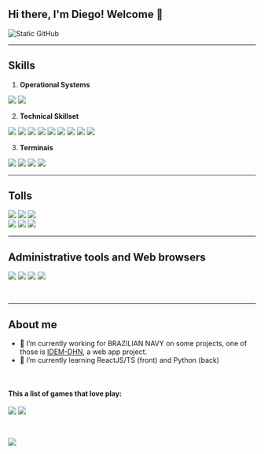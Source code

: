 ## Hi there, I'm Diego! Welcome 👋
<span>    <img src="https://img.shields.io/static/v1?label=Overview&message=diegoferreirapinto&color=f8efd4&style=for-the-badge&logo=GitHub" alt="Static GitHub">
</span>

<!-- [MY GIT STATS] 
<div style="display: flex; justify-content: center">
    <img src="https://github-readme-stats.vercel.app/api?username=diegoferreirapinto&theme=blue-green">
</div>
-->

<!-- Status de Commit -->
<!-- <img align='right' src="https://github-readme-stats.vercel.app/api?username=diegoferreirapinto&theme=blue-green"> -->

<!-- <img align='right' src="https://github-readme-stats.vercel.app/api?username=diegoferreirapinto&show_icons=true&title_color=783c00&text_color=af552e&icon_color=783c00&bg_color=f8efd4&cache_seconds=2300" alt="ilustração do status do github"> -->


<!-- 
  Git Stats
<hr>
-->
<hr>

## **Skills**
1. **Operational Systems**

<span> <img src="https://img.shields.io/badge/Ubuntu-E95420?style=for-the-badge&logo=ubuntu&logoColor=white"> <img src="https://img.shields.io/badge/Windows-0078D6?style=for-the-badge&logo=windows&logoColor=white"> </span>

2. **Technical Skillset**

<span> <img src="https://img.shields.io/badge/JavaScript-F7DF1E?style=for-the-badge&logo=javascript&logoColor=black"> <img src="https://img.shields.io/badge/React-20232A?style=for-the-badge&logo=react&logoColor=61DAFB"> <img src="https://img.shields.io/badge/PHP-777BB4?style=for-the-badge&logo=php&logoColor=white"> <img src="https://img.shields.io/badge/Laravel-FF2D20?style=for-the-badge&logo=laravel&logoColor=white"> <img src="https://img.shields.io/badge/Java-ED8B00?style=for-the-badge&logo=openjdk&logoColor=black"> 
<img src="https://img.shields.io/badge/Python-3776AB?style=for-the-badge&logo=python&logoColor=white">
<img src="https://img.shields.io/badge/PostgreSQL-316192?style=for-the-badge&logo=postgresql&logoColor=white"> <img src="https://img.shields.io/badge/MySQL-005C84?style=for-the-badge&logo=mysql&logoColor=white"> <img src="https://img.shields.io/badge/Microsoft_Access-A4373A?style=for-the-badge&logo=microsoft-access&logoColor=white">
</span>

3. **Terminais**

<span> <img src="https://img.shields.io/badge/GIT-E44C30?style=for-the-badge&logo=git&logoColor=white"> <img src="https://img.shields.io/badge/GitLab-330F63?style=for-the-badge&logo=gitlab&logoColor=white"> <img src="https://img.shields.io/badge/GitHub-100000?style=for-the-badge&logo=github&logoColor=white">
<img src="https://img.shields.io/badge/windows%20terminal-4D4D4D?style=for-the-badge&logo=windows%20terminal&logoColor=white">
</span>

<hr>

## **Tolls**

<span>
<img src="https://img.shields.io/badge/Visual_Studio_Code-0078D4?style=for-the-badge&logo=visual%20studio%20code&logoColor=white"> <img src="https://img.shields.io/badge/Eclipse-2C2255?style=for-the-badge&logo=eclipse&logoColor=white"> <img src="https://img.shields.io/badge/apache%20netbeans-1B6AC6?style=for-the-badge&logo=apache%20netbeans%20IDE&logoColor=white"> 
  <br> <img src="https://img.shields.io/badge/PyCharm-FFFFFF.svg?&style=for-the-badge&logo=PyCharm&logoColor=black"> <img src="https://img.shields.io/badge/IntelliJ_IDEA-FFFFFF.svg?style=for-the-badge&logo=intellij-idea&logoColor=black"> <img src="https://img.shields.io/badge/Notepad++-90E59A.svg?style=for-the-badge&logo=notepad%2B%2B&logoColor=black"> </span>

<hr>

## Administrative tools and Web browsers

<span> 
<img src="https://img.shields.io/badge/Microsoft_Office-D83B01?style=for-the-badge&logo=microsoft-office&logoColor=white"> <img src="https://img.shields.io/badge/LibreOffice-18A303?style=for-the-badge&logo=LibreOffice&logoColor=white"> 
<img src="https://img.shields.io/badge/Firefox_Browser-FF7139?style=for-the-badge&logo=Firefox-Browser&logoColor=white"> <img src="https://img.shields.io/badge/Google_chrome-4285F4?style=for-the-badge&logo=Google-chrome&logoColor=white">
</span> 

<p><br></p>

<hr>

## About me

- 🔭 I’m currently working for BRAZILIAN NAVY on some projects, one of those is [IDEM-DHN](https://idem.dhn.mar.mil.br), a web app project.
- 🌱 I’m currently learning ReactJS/TS (front) and Python (back)

<p> <br> </p>

#### This a list of games that love play: 
<p>
  <span>
    <img src="https://img.shields.io/badge/Counter_Strike-000000?style=for-the-badge&logo=counter-strike&logoColor=white"> 
    <img src="https://img.shields.io/badge/Riot_Games-D32936?style=for-the-badge&logo=riot-games&logoColor=white"> 
  </span>
</p>

<p> <br></p>


<img src="https://img.shields.io/badge/Ask%20me-anything-1abc9c.svg">

<!--
**diegoferreirapinto/diegoferreirapinto** is a ✨ _special_ ✨ repository because its `README.md` (this file) appears on your GitHub profile.

Here are some ideas to get you started:

==============>>>>>> BAGDS TO USE ON MD
==============>>>>>> https://dev.to/envoy_/150-badges-for-github-pnk#os


- 🔭 I’m currently working on ...
- 🌱 I’m currently learning ...
- 👯 I’m looking to collaborate on ...
- 🤔 I’m looking for help with ...
- 💬 Ask me about ...
- 📫 How to reach me: ...
- 😄 Pronouns: ...
- ⚡ Fun fact: ...
-->

